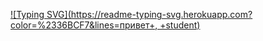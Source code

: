 
[![Typing SVG](https://readme-typing-svg.herokuapp.com?color=%2336BCF7&lines=привет+,
+student)](https://git.io/typing-svg)

